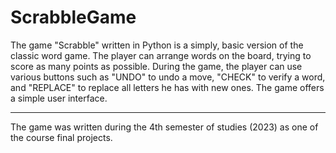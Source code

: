 # ScrabbleGame

The game "Scrabble" written in Python is a simply, basic version of the classic word game. The player can arrange words on the board, trying to score as many points as possible. During the game, the player can use various buttons such as "UNDO" to undo a move, "CHECK" to verify a word, and "REPLACE" to replace all letters he has with new ones. The game offers a simple user interface.

---

The game was written during the 4th semester of studies (2023) as one of the course final projects.
